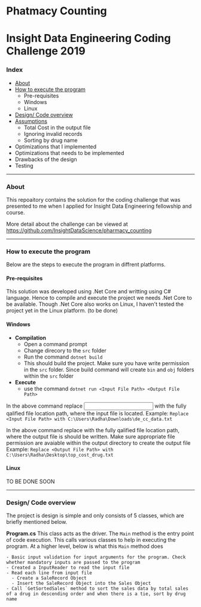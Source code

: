 # Phatmacy Counting
# Insight Data Engineering Coding Challenge 2019

### Index
- [About](#about)
- [How to execute the program](#how-to-execute-the-program)
  - Pre-requisites
  - Windows
  - Linux
- [Design/ Code overview]()
- [Assumptions](#assumptions)
  - Total Cost in the output file
  - Ignoring invalid records
  - Sorting by drug name
- Optimizations that I implemented
- Optimizations that needs to be implemented
- Drawbacks of the design
- Testing

---
### About
This repoaitory contains the solution for the coding challenge that was presented to me when I applied for Insight Data Engineering fellowship and course.

More detail about the challenge can be viewed at https://github.com/InsightDataScience/pharmacy_counting

---
### How to execute the program

Below are the steps to execute the program in diffrent platforms. 

#### Pre-requisites
This solution was developed using .Net Core and writting using C# language. Hence to compile and execute the project we needs .Net Core to be available. Though .Net Core also works on Linux, I haven't tested the project yet in the Linux platform. (to be done)

#### Windows
- **Compilation**
  - Open a command prompt
  - Change direcory to the `src` folder
  - Run the command `dotnet build`
  - This should build the project. Make sure you have write permission in the `src` folder. Since build command will create `bin` and `obj` folders within the `src` folder
- **Execute**
  - use the command `dotnet run <Input File Path> <Output File Path>`
  
In the above command replace <Input File Path> with the fully qalified file location path, where the input file is located.      Example: `Replace <Input File Path> with C:\Users\Radha\Downloads\de_cc_data.txt`
  
In the above command replace <Output File Path> with the fully qalified file location path, where the output file is should be written. Make sure appropriate file permission are avaiable within the output directory to create the output file 
Example: `Replace <Output File Path> with C:\Users\Radha\Desktop\top_cost_drug.txt`

#### Linux
TO BE DONE SOON

---
### Design/ Code overview
The project is design is simple and only consists of 5 classes, which are briefly mentioned below.

  **Program.cs**
  This class acts as the driver. The `Main` method is the entry point of code execution. This calls various classes to help in executing the program. At a higher level, below is what this `Main` method does
  
    - Basic input validation for input arguments for the program. Check whether mandatory inputs are passed to the program
    - Created a InputReader to read the input file
    - Read each line from input file
      - Create a SaleRecord Object
      - Insert the SaleRecord Object into the Sales Object
    - Call `GetSortedSales` method to sort the sales data by total sales of a drug in descending order and when there is a tie, sort by drug name
